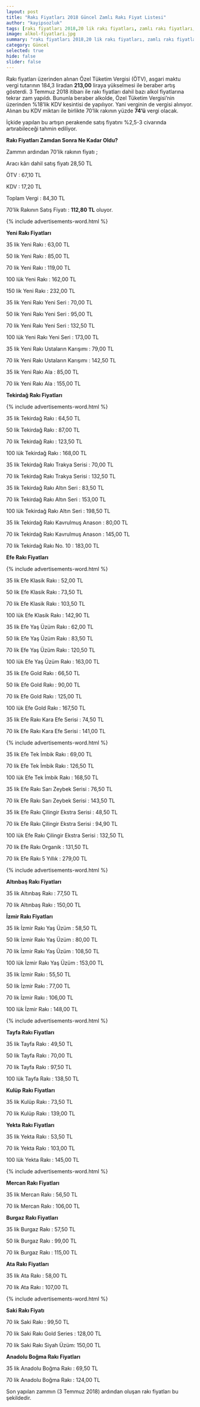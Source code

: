 ```yaml
---
layout: post
title: "Rakı Fiyatları 2018 Güncel Zamlı Rakı Fiyat Listesi"
author: "kayipsozluk"
tags: [rakı fiyatları 2018,20 lik rakı fiyatları, zamlı rakı fiyatları,yeni rakı fiyatları 2018,beylerbeyi rakı fiyatları,migros rakı fiyatları, carrefour rakı fiyatı,carrefour alkol fiyatı,migros alkol fiyatları]
image: alkol-fiyatlari.jpg
summary: "rakı fiyatları 2018,20 lik rakı fiyatları, zamlı rakı fiyatları,yeni rakı fiyatları 2018,beylerbeyi rakı fiyatları,migros rakı fiyatları, carrefour rakı fiyatı,carrefour alkol fiyatı,migros alkol fiyatları"
category: Güncel
selected: true  
hide: false
slider: false
---
```


Rakı fiyatları üzerinden alınan Özel Tüketim Vergisi (ÖTV), asgari maktu vergi tutarının 184,3 liradan **213,00** liraya yükselmesi ile beraber artış gösterdi. 3 Temmuz 2018 itibarı ile rakı fiyatları dahil bazı alkol fiyatlarına tekrar zam yapıldı. Bununla beraber alkolde, Özel Tüketim Vergisi’nin üzerinden %18’lik KDV kesintisi de yapılıyor. Yani verginin de vergisi alınıyor. Alınan bu KDV miktarı ile birlikte 70’lik rakının yüzde **74’ü** vergi olacak.

İçkide yapılan bu artışın perakende satış fiyatını %2,5-3 civarında artırabileceği tahmin ediliyor.

**Rakı Fiyatları Zamdan Sonra Ne Kadar Oldu?**

Zammın ardından 70’lik rakının fiyatı ;

Aracı kârı dahil satış fiyatı 28,50 TL

ÖTV : 67,10 TL

KDV : 17,20 TL

Toplam Vergi : 84,30 TL

70’lik Rakının Satış Fiyatı : **112,80 TL** oluyor.

{% include advertisements-word.html %}

**Yeni Rakı Fiyatları**


35 lik Yeni Rakı : 63,00 TL

50 lik Yeni Rakı : 85,00 TL

70 lik Yeni Rakı : 119,00 TL 

100 lük Yeni Rakı : 162,00 TL

150 lik Yeni Rakı : 232,00 TL

35 lik Yeni Rakı Yeni Seri :  70,00 TL

50 lik Yeni Rakı Yeni Seri : 95,00 TL

70 lik Yeni Rakı Yeni Seri : 132,50 TL

100 lük Yeni Rakı Yeni Seri : 173,00 TL

35 lik Yeni Rakı Ustaların Karışımı : 79,00 TL

70 lik Yeni Rakı Ustaların Karışımı : 142,50 TL

35 lik Yeni Rakı Ala : 85,00 TL

70 lik Yeni Rakı Ala : 155,00 TL

**Tekirdağ Rakı Fiyatları**

{% include advertisements-word.html %}

35 lik Tekirdağ Rakı : 64,50 TL

50 lik Tekirdağ Rakı : 87,00 TL

70 lik Tekirdağ Rakı : 123,50 TL

100 lük Tekirdağ Rakı : 168,00 TL

35 lik Tekirdağ Rakı Trakya Serisi : 70,00 TL

70 lik Tekirdağ Rakı Trakya Serisi : 132,50 TL

35 lik Tekirdağ Rakı Altın Seri : 83,50 TL
 
70 lik Tekirdağ Rakı Altın Seri : 153,00 TL

100 lük Tekirdağ Rakı Altın Seri : 198,50 TL

35 lik Tekirdağ Rakı Kavrulmuş Anason : 80,00 TL

70 lik Tekirdağ Rakı Kavrulmuş Anason : 145,00 TL

70 lik Tekirdağ Rakı No. 10 : 183,00 TL

**Efe Rakı Fiyatları**

{% include advertisements-word.html %}

35 lik Efe Klasik Rakı : 52,00 TL

50 lik Efe Klasik Rakı : 73,50 TL

70 lik Efe Klasik Rakı : 103,50 TL

100 lük Efe Klasik Rakı : 142,90 TL

35 lik Efe Yaş Üzüm Rakı : 62,00 TL

50 lik Efe Yaş Üzüm Rakı : 83,50 TL

70 lik Efe Yaş Üzüm Rakı : 120,50 TL

100 lük Efe Yaş Üzüm Rakı : 163,00 TL 

35 lik Efe Gold Rakı : 66,50 TL

50 lik Efe Gold Rakı : 90,00 TL

70 lik Efe Gold Rakı : 125,00 TL

100 lük Efe Gold Rakı : 167,50 TL

35 lik Efe Rakı Kara Efe Serisi : 74,50 TL

70 lik Efe Rakı Kara Efe Serisi : 141,00 TL

{% include advertisements-word.html %}

35 lik Efe Tek İmbik Rakı : 69,00 TL

70 lik Efe Tek İmbik Rakı : 126,50 TL

100 lük Efe Tek İmbik Rakı : 168,50 TL

35 lik Efe Rakı Sarı Zeybek Serisi : 76,50 TL

70 lik Efe Rakı Sarı Zeybek Serisi : 143,50 TL

35 lik Efe Rakı Çilingir Ekstra Serisi : 48,50 TL

70 lik Efe Rakı Çilingir Ekstra Serisi : 94,90 TL

100 lük Efe Rakı Çilingir Ekstra Serisi : 132,50 TL

70 lik Efe Rakı Organik : 131,50 TL

70 lik Efe Rakı 5 Yıllık : 279,00 TL

{% include advertisements-word.html %}

**Altınbaş Rakı Fiyatları**


35 lik Altınbaş Rakı : 77,50 TL

70 lik Altınbaş Rakı : 150,00 TL


**İzmir Rakı Fiyatları**


35 lik İzmir Rakı Yaş Üzüm : 58,50 TL

50 lik İzmir Rakı Yaş Üzüm : 80,00 TL

70 lik İzmir Rakı Yaş Üzüm : 108,50 TL

100 lük İzmir Rakı Yaş Üzüm : 153,00 TL 

35 lik İzmir Rakı : 55,50 TL

50 lik İzmir Rakı : 77,00 TL

70 lik İzmir Rakı : 106,00 TL

100 lük İzmir Rakı : 148,00 TL

{% include advertisements-word.html %}

**Tayfa Rakı Fiyatları**

35 lik Tayfa Rakı : 49,50 TL

50 lik Tayfa Rakı : 70,00 TL

70 lik Tayfa Rakı : 97,50 TL

100 lük Tayfa Rakı : 138,50 TL


**Kulüp Rakı Fiyatları**

35 lik Kulüp Rakı : 73,50 TL

70 lik Kulüp Rakı : 139,00 TL


**Yekta Rakı Fiyatları**

35 lik Yekta Rakı : 53,50 TL

70 lik Yekta Rakı : 103,00 TL

100 lük Yekta Rakı : 145,00 TL

{% include advertisements-word.html %}

**Mercan Rakı Fiyatları**

35 lik Mercan Rakı : 56,50 TL

70 lik Mercan Rakı : 106,00 TL

**Burgaz Rakı Fiyatları**

35 lik Burgaz Rakı : 57,50 TL

50 lik Burgaz Rakı : 99,00 TL

70 lik Burgaz Rakı : 115,00 TL

**Ata Rakı Fiyatları**

35 lik Ata Rakı : 58,00 TL

70 lik Ata Rakı : 107,00 TL

{% include advertisements-word.html %}

**Saki Rakı Fiyatı**

70 lik Saki Rakı : 99,50 TL

70 lik Saki Rakı Gold Series : 128,00 TL

70 lik Saki Rakı Siyah Üzüm: 150,00 TL

**Anadolu Boğma Rakı Fiyatları**

35 lik Anadolu Boğma Rakı : 69,50 TL

70 lik Anadolu Boğma Rakı : 124,00 TL

Son yapılan zammın (3 Temmuz 2018) ardından oluşan rakı fiyatları bu şekildedir.